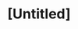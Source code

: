 ---
pid: llp27
title: "[Untitled]"
location_transcription: 
coordinates: "[-75.1656784, 39.9556166]"
zipcode: '19147'
gen_neighborhood: South Philadelphia
neighborhood: Queen Village,Bella Vista,Pennsport,Italian Market
outside_phl: 
age: '11'
age_range: 6-13
instagram: 
image_file_name: llp_27.jpg
proposal_transcription: 
topic: Environment,Sanitation
topic_summary: 0, 0
type: Other No Form
keywords_other: Recycle, trash
credit: Kaya Perelman
image_labels: |-
  Recycle
  Trash
twitter: 
facebook: 
permalink: "/monuments/llp27/"
layout: item-page
---